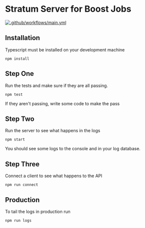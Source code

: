 
# Stratum Server for Boost Jobs

[![.github/workflows/main.yml](https://github.com/ProofOfWorkCompany/boost-stratum/actions/workflows/main.yml/badge.svg)](https://github.com/ProofOfWorkCompany/boost-stratum/actions/workflows/main.yml)
[![<ProofOfWorkCompany>](https://circleci.com/gh/ProofOfWorkCompany/boost-stratum.svg?style=shield)](<https://circleci.com/gh/ProofOfWorkCompany/boost-stratum>)


## Installation

Typescript must be installed on your development machine 

```
npm install
```

## Step One

Run the tests and make sure if they are all passing.

```
npm test
```

If they aren't passing, write some code to make the pass

## Step Two

Run the server to see what happens in the logs

```
npm start
```

You should see some logs to the console and in your log database.

## Step Three

Connect a client to see what happens to the API

```
npm run connect
```

## Production

To tail the logs in production run

```
npm run logs
```

